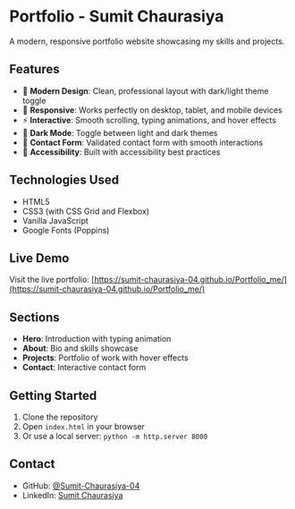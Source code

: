 # Portfolio - Sumit Chaurasiya

A modern, responsive portfolio website showcasing my skills and projects.

## Features

- 🎨 **Modern Design**: Clean, professional layout with dark/light theme toggle
- 📱 **Responsive**: Works perfectly on desktop, tablet, and mobile devices
- ⚡ **Interactive**: Smooth scrolling, typing animations, and hover effects
- 🌙 **Dark Mode**: Toggle between light and dark themes
- 📝 **Contact Form**: Validated contact form with smooth interactions
- 🎯 **Accessibility**: Built with accessibility best practices

## Technologies Used

- HTML5
- CSS3 (with CSS Grid and Flexbox)
- Vanilla JavaScript
- Google Fonts (Poppins)

## Live Demo

Visit the live portfolio: [https://sumit-chaurasiya-04.github.io/Portfolio_me/](https://sumit-chaurasiya-04.github.io/Portfolio_me/)

## Sections

- **Hero**: Introduction with typing animation
- **About**: Bio and skills showcase
- **Projects**: Portfolio of work with hover effects
- **Contact**: Interactive contact form

## Getting Started

1. Clone the repository
2. Open `index.html` in your browser
3. Or use a local server: `python -m http.server 8000`

## Contact

- GitHub: [@Sumit-Chaurasiya-04](https://github.com/Sumit-Chaurasiya-04)
- LinkedIn: [Sumit Chaurasiya](https://linkedin.com/in/sumit-chaurasiya-in)
